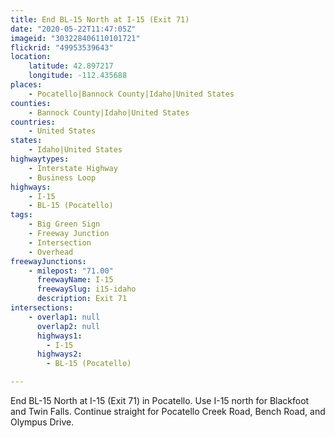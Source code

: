 ```yaml
---
title: End BL-15 North at I-15 (Exit 71)
date: "2020-05-22T11:47:05Z"
imageid: "303228406110101721"
flickrid: "49953539643"
location:
    latitude: 42.897217
    longitude: -112.435688
places:
    - Pocatello|Bannock County|Idaho|United States
counties:
    - Bannock County|Idaho|United States
countries:
    - United States
states:
    - Idaho|United States
highwaytypes:
    - Interstate Highway
    - Business Loop
highways:
    - I-15
    - BL-15 (Pocatello)
tags:
    - Big Green Sign
    - Freeway Junction
    - Intersection
    - Overhead
freewayJunctions:
    - milepost: "71.00"
      freewayName: I-15
      freewaySlug: i15-idaho
      description: Exit 71
intersections:
    - overlap1: null
      overlap2: null
      highways1:
        - I-15
      highways2:
        - BL-15 (Pocatello)

---
```

End BL-15 North at I-15 (Exit 71) in Pocatello.  Use I-15 north for Blackfoot and Twin Falls.  Continue straight for Pocatello Creek Road, Bench Road, and Olympus Drive.